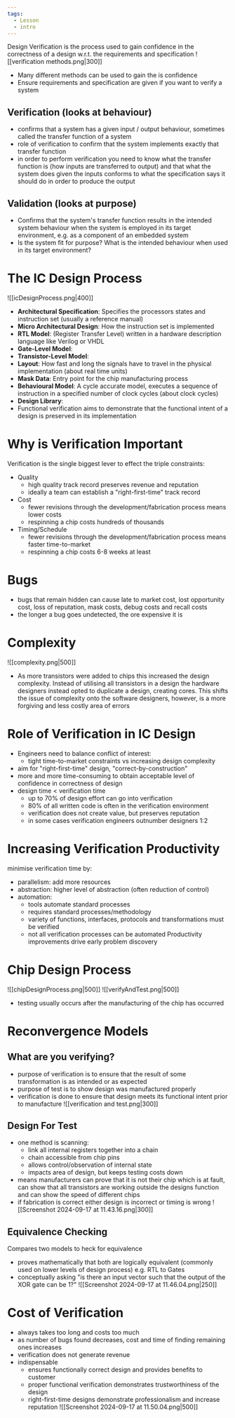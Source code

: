```yaml
---
tags:
  - Lesson
  - intro
---
```

Design Verification is the process used to gain confidence in the correctness of a design w.r.t. the requirements and specification
![[verification methods.png|300]]
- Many different methods can be used to gain the is confidence 
- Ensure requirements and specification are given if you want to verify a system
## Verification (looks at behaviour) 
- confirms that a system has a given input / output behaviour, sometimes called the transfer function of a system
- role of verification to confirm that the system implements exactly that transfer function
- in order to perform verification you need to know what the transfer function is (how inputs are transferred to output) and that what the system does given the inputs conforms to what the specification says it should do in order to produce the output 
## Validation (looks at purpose)
- Confirms that the system's transfer function results in the intended system behaviour when the system is employed in its target environment, e.g. as a component of an embedded system
- Is the system fit for purpose? What is the intended behaviour when used in its target environment?
# The IC Design Process
![[icDesignProcess.png|400]]
- **Architectural Specification**: Specifies the processors states and instruction set (usually a reference manual)
- **Micro Architectural Design**: How the instruction set is implemented
- **RTL Model**: (Register Transfer Level) written in a hardware description language like Verilog or VHDL
- **Gate-Level Model**: 
- **Transistor-Level Model**: 
- **Layout**: How fast and long the signals have to travel in the physical implementation (about real time units)
- **Mask Data**: Entry point for the chip manufacturing process
- **Behavioural Model**: A cycle accurate model, executes a sequence of instruction in a specified number of clock cycles (about clock cycles)
- **Design Library**: 
- Functional verification aims to demonstrate that the functional intent of a design is preserved in its implementation
# Why is Verification Important
Verification is the single biggest lever to effect the triple constraints:
- Quality
	- high quality track record preserves revenue and reputation
	- ideally a team can establish a "right-first-time" track record
- Cost
	- fewer revisions through the development/fabrication process means lower costs
	- respinning a chip costs hundreds of thousands
- Timing/Schedule
	- fewer revisions through the development/fabrication process means faster time-to-market
	- respinning a chip costs 6-8 weeks at least
# Bugs
- bugs that remain hidden can cause late to market cost, lost opportunity cost, loss of reputation, mask costs, debug costs and recall costs
- the longer a bug goes undetected, the ore expensive it is
# Complexity
![[complexity.png|500]]
- As more transistors were added to chips this increased the design complexity. Instead of utilising all transistors in a design the hardware designers instead opted to duplicate a design, creating cores. This shifts the issue of complexity onto the software designers, however, is a more forgiving and less costly area of errors
# Role of Verification in IC Design
- Engineers need to balance conflict of interest:
	- tight time-to-market constraints vs increasing design complexity
- aim for "right-first-time" design, "correct-by-construction"
- more and more time-consuming to obtain acceptable level of confidence in correctness of design
- design time < verification time
	- up to 70% of design effort can go into verification
	- 80% of all written code is often in the verification environment
	- verification does not create value, but preserves reputation
	- in some cases verification engineers outnumber designers 1:2
# Increasing Verification Productivity
minimise verification time by:
- parallelism: add more resources
- abstraction: higher level of abstraction (often reduction of control)
- automation: 
	- tools automate standard processes
	- requires standard processes/methodology
	- variety of functions, interfaces, protocols and transformations must be verified
	- not all verification processes can be automated
Productivity improvements drive early problem discovery
# Chip Design Process
![[chipDesignProcess.png|500]]
![[verifyAndTest.png|500]]
- testing usually occurs after the manufacturing of the chip has occurred
# Reconvergence Models
## What are you verifying?
- purpose of verification is to ensure that the result of some transformation is as intended or as expected 
- purpose of test is to show design was manufactured properly
- verification is done to ensure that design meets its functional intent prior to manufacture
 ![[verification and test.png|300]]
## Design For Test
- one method is scanning:
	- link all internal registers together into a chain
	- chain accessible from chip pins
	- allows control/observation of internal state
	- impacts area of design, but keeps testing costs down
- means manufacturers can prove that it is not their chip which is at fault, can show that all transistors are working outside the designs function and can show the speed of different chips 
- if fabrication is correct either design is incorrect or timing is wrong
 ![[Screenshot 2024-09-17 at 11.43.16.png|300]]
## Equivalence Checking
Compares two models to heck for equivalence
- proves mathematically that both are logically equivalent (commonly used on lower levels of design process) e.g. RTL to Gates
- conceptually asking "is there an input vector such that the output of the XOR gate can be 1?"
![[Screenshot 2024-09-17 at 11.46.04.png|250]]
# Cost of Verification
- always takes too long and costs too much
- as number of bugs found decreases, cost and time of finding remaining ones increases
- verification does not generate revenue
- indispensable 
	- ensures functionally correct design and provides benefits to customer
	- proper functional verification demonstrates trustworthiness of the design
	- right-first-time designs demonstrate professionalism and increase reputation
![[Screenshot 2024-09-17 at 11.50.04.png|500]]
